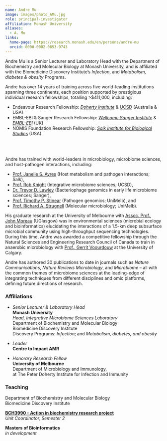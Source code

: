 ```yaml
---
name: Andre Mu
image: images/photo_AMu.jpg
role: principal-investigator
affiliation: Monash University
aliases:
  - A. Mu
links:
  home-page: https://research.monash.edu/en/persons/andre-mu
  orcid: 0000-0002-0853-9743
---
```


Andre Mu is a Senior Lecturer and Laboratory Head with the Department of Biochemistry and Molecular Biology at Monash University, and is affiliated with the Biomedicine Discovery Institute’s *Infection*, and *Metabolism, diabetes & obesity* Programs. 

Andre has over 14 years of training across five world-leading institutions spanning three continents, each position supported by prestigious individual research fellowships, totalling >$411,000, including:
- Endeavour Research Fellowship: [*Doherty Institute*](https://www.doherty.edu.au) & [UCSD](https://ucsd.edu) (Australia & USA)<br/>
- EMBL-EBI & Sanger Research Fellowship: [*Wellcome Sanger Institute*](https://www.sanger.ac.uk) & [*EMBL-EBI*](https://www.ebi.ac.uk) (UK)<br/>
- NOMIS Foundation Research Fellowship: [*Salk Institute for Biological Studies*](https://www.salk.edu) (USA)<br/><br/><br/><br/>


Andre has trained with world-leaders in microbiology, microbiome sciences, and host-pathogen interactions, including:<br/>
- [Prof. Janelle S. Ayres](https://www.salk.edu/scientist/janelle-ayres/) (Host metabolism and pathogen interactions; Salk),<br/>
- [Prof. Rob Knight](https://knightlab.ucsd.edu/wordpress/?page_id=47) (Integrative microbiome sciences; UCSD),<br/>
- [Dr. Trevor D. Lawley](https://www.sanger.ac.uk/person/lawley-trevor/) (Bacteriophage genomics in early life microbiome sciences; Sanger),<br/>
- [Prof. Timothy P. Stinear](https://www.doherty.edu.au/people/tim-stinear) (Pathogen genomics; UniMelb), and<br/>
- [Prof. Richard A. Strugnell](https://www.doherty.edu.au/people/professor-richard-dick-strugnell) (Molecular microbiology; UniMelb).<br/>

His graduate research at the University of Melbourne with [Assoc. Prof., John Moreau](https://www.gla.ac.uk/schools/ges/staff/johnmoreau/) (UGlasgow) was in environmental sciences (microbial ecology and bioinformatics) elucidating the interactions of a 1.5-km deep subsurface microbial community using high-throughput sequencing technologies. During this time, Andre was awarded a competitive fellowship through the Natural Sciences and Engineering Research Council of Canada to train in anaerobic microbiology with [Prof., Gerrit Voourdouw](https://profiles.ucalgary.ca/gerrit-voordouw) at the University of Calgary. 

Andre has authored 30 publications to date in journals such as *Nature Communications*, *Nature Reviews Microbiology*, and *Microbiome* – all with the common themes of microbiome sciences at the leading-edge of integrating techniques from different disciplines and omic platforms, defining future directions of research. 



### Affiliations

- *Senior Lecturer & Laboratory Head*<br/>
**Monash University**<br/> 
*Head, Integrative Microbiome Sciences Laboratory*<br/>
Department of Biochemistry and Molecular Biology<br/>
Biomedicine Discovery Institute<br/>
Discovery Programs: *Infection*; and *Metabolism, diabetes, and obesity*

- *Leader*<br/>
**Centre to Impact AMR**

- *Honorary Research Fellow*<br/>
**University of Melbourne**<br/>
Department of Microbiology and Immunology,<br/>
at The Peter Doherty Institute for Infection and Immunity


### Teaching
Department of Biochemistry and Molecular Biology<br/>
Biomedicine Discovery Institute<br/>


**[BCH3990 - Action in biochemistry research project](https://handbook.monash.edu/2025/units/BCH3990?year=2025)**<br/>
*Unit Coordinator, Semester 2*<br/>

**Masters of Bioinformatics**<br/>
*in development* 


